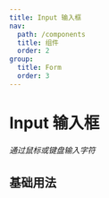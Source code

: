 ```yaml
---
title: Input 输入框
nav:
  path: /components
  title: 组件
  order: 2
group:
  title: Form
  order: 3
---
```



# Input 输入框

###### 通过鼠标或键盘输入字符

## 基础用法
<code src="./demo/basic.tsx" />
